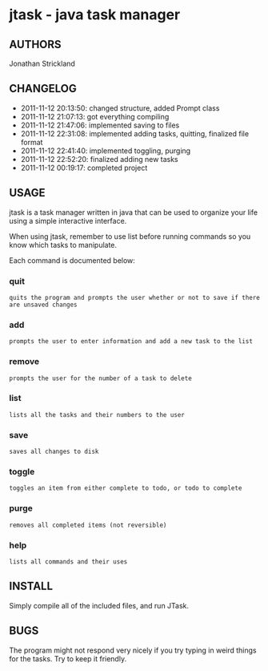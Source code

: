 jtask - java task manager
=========================

AUTHORS
-------
Jonathan Strickland

CHANGELOG
---------

* 2011-11-12 20:13:50: changed structure, added Prompt class
* 2011-11-12 21:07:13: got everything compiling
* 2011-11-12 21:47:06: implemented saving to files
* 2011-11-12 22:31:08: implemented adding tasks, quitting, finalized file format
* 2011-11-12 22:41:40: implemented toggling, purging
* 2011-11-12 22:52:20: finalized adding new tasks
* 2011-11-12 00:19:17: completed project

USAGE
-----
jtask is a task manager written in java that can be used to organize your life using a simple interactive interface.

When using jtask, remember to use list before running commands so you know which tasks to manipulate.

Each command is documented below:

### quit

    quits the program and prompts the user whether or not to save if there are unsaved changes

### add

    prompts the user to enter information and add a new task to the list

### remove

    prompts the user for the number of a task to delete

### list

    lists all the tasks and their numbers to the user

### save

    saves all changes to disk

### toggle

    toggles an item from either complete to todo, or todo to complete

### purge

    removes all completed items (not reversible)

### help

    lists all commands and their uses


INSTALL
-------
Simply compile all of the included files, and run JTask.

BUGS
----
The program might not respond very nicely if you try typing in weird things for the tasks. Try to keep it friendly.

